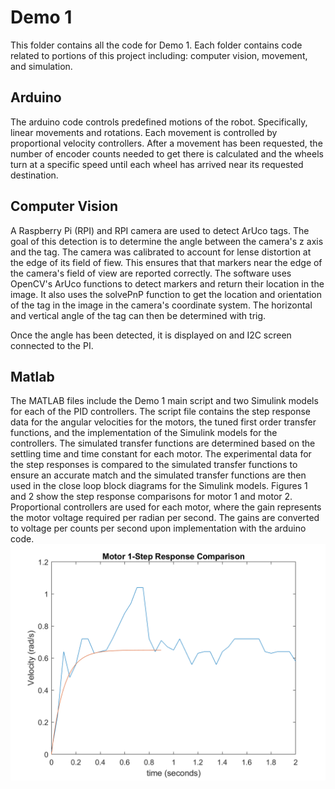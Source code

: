 # Demo 1
This folder contains all the code for Demo 1. Each folder contains code related to portions of this project including: computer vision, movement, and simulation.

## Arduino
The arduino code controls predefined motions of the robot. Specifically, linear movements and rotations. Each movement is controlled by proportional velocity controllers.
After a movement has been requested, the number of encoder counts needed to get there is calculated and the wheels turn at a specific speed until each wheel has arrived
near its requested destination. 

## Computer Vision
A Raspberry Pi (RPI) and RPI camera are used to detect ArUco tags. The goal of this detection is to determine the angle between the camera's z axis and the tag.
The camera was calibrated to account for lense distortion at the edge of its field of fiew. This ensures that that markers near the edge of the camera's field of view
are reported correctly. The software uses OpenCV's ArUco functions to detect markers and return their location in the image. It also uses the solvePnP function to get the
location and orientation of the tag in the image in the camera's coordinate system. The horizontal and vertical angle of the tag can then be determined with trig.

Once the angle has been detected, it is displayed on and I2C screen connected to the PI. 

## Matlab
The MATLAB files include the Demo 1 main script and two Simulink models for each of the PID controllers. The script file contains the step response data for the angular velocities for the motors, the tuned first order transfer functions, and the implementation of the Simulink models for the controllers. The simulated transfer functions are determined based on the settling time and time constant for each motor. The experimental data for the step responses is compared to the simulated transfer functions to ensure an accurate match and the simulated transfer functions are then used in the close loop block diagrams for the Simulink models. Figures 1 and 2 show the step response comparisons for motor 1 and motor 2. Proportional controllers are used for each motor, where the gain represents the motor voltage required per radian per second. The gains are converted to voltage per counts per second upon implementation with the arduino code.
![Motor 1](https://github.com/mtyler14/SEED_Group12/blob/master/Demo%201/images/motor1.png)

